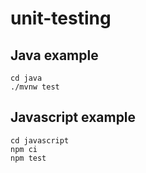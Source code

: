 # unit-testing

## Java example

```
cd java
./mvnw test
```

## Javascript example
```
cd javascript
npm ci
npm test
```

